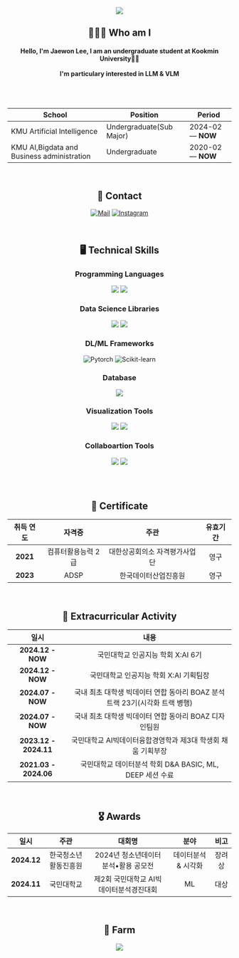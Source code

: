 <div align="center">
  
![](https://capsule-render.vercel.app/api?type=waving&color=auto&height=150&section=header&fontSize=60&animation=twinkling&text=Welcome👦&desc=This%20is%20Jaewon's%20Github!&descSize=30&fontColor=ffffff&fontAlignY=30)


## 🧑🏻‍💻 Who am I
#### Hello, I'm Jaewon Lee, I am an undergraduate student at Kookmin University🤚🏻<br><br> I'm particulary interested in **LLM & VLM** <br/><br/>

<br>

| School                                     | Position                       | Period            |
| -----------------------------------------  | ------------------------------ | ----------------- |
| KMU Artificial Intelligence                | Undergraduate(Sub Major)       | 2024-02 — **NOW** |
| KMU AI,Bigdata and Business administration | Undergraduate                  | 2020-02 — **NOW** |


<br/>

## 📩 Contact 
[![Mail](https://img.shields.io/badge/GMAIL-e10915?style=for-the-badge&logo=Gmail&logoColor=white)](wodnjsdl0123@kookmin.ac.kr)
[![Instagram](https://img.shields.io/badge/Instagram-dd2a7b?style=for-the-badge&logo=Instagram&logoColor=white)](https://www.instagram.com/jaewon1634/) 

<br/>

## 🖥️ Technical Skills 
### Programming Languages
<img src="https://img.shields.io/badge/Python-3776AB?style=for-the-badge&logo=Python&logoColor=white">
<img src="https://img.shields.io/badge/Java-007396?style=for-the-badge&logo=OpenJDK&logoColor=white"/>

### Data Science Libraries
<img src="https://img.shields.io/badge/Numpy-013243?style=for-the-badge&logo=Numpy&logoColor=white">
<img src="https://img.shields.io/badge/Pandas-150458?style=for-the-badge&logo=Pandas&logoColor=white">

### DL/ML Frameworks
<img alt="Pytorch" src="https://img.shields.io/badge/PyTorch-EE4C2C?style=for-the-badge&logo=pytorch&logoColor=white">
<img alt="Scikit-learn" src="https://img.shields.io/badge/scikit--learn-F7931E?style=for-the-badge&logo=scikit-learn&logoColor=white">

### Database
<img src="https://img.shields.io/badge/MySQL-4479A1?style=for-the-badge&logo=MySQL&logoColor=white">

### Visualization Tools
<img src="https://img.shields.io/badge/Tableau-E97627?style=for-the-badge&logo=tableau&logoColor=white"/>
<img src="https://img.shields.io/badge/Figma-F24E1E?style=for-the-badge&logo=figma&logoColor=white"/>

### Collaboartion Tools
<img src="https://img.shields.io/badge/Notion-000000?style=for-the-badge&logo=Notion&logoColor=white">
<img src="https://img.shields.io/badge/Slack-4A154B?style=for-the-badge&logo=Slack&logoColor=white">

<br/><br/>

## 🪪 Certificate
|취득 연도|자격증|주관|유효기간|
| :------: | :------: | :------: | :------: |
|**2021**|컴퓨터활용능력 2급|대한상공회의소 자격평가사업단|영구|
|**2023**|ADSP|한국데이터산업진흥원|영구|

<br/>

## 👔 Extracurricular Activity
|일시|내용|
|:------:|:------:|
|**2024.12 - NOW**|국민대학교 인공지능 학회 X:AI 6기|
|**2024.12 - NOW**|국민대학교 인공지능 학회 X:AI 기획팀장|
|**2024.07 - NOW**|국내 최초 대학생 빅데이터 연합 동아리 BOAZ 분석 트랙 23기(시각화 트랙 병행)|
|**2024.07 - NOW**|국내 최초 대학생 빅데이터 연합 동아리 BOAZ 디자인팀원|
|**2023.12 - 2024.11**|국민대학교 AI빅데이터융합경영학과 제3대 학생회 채움 기획부장|
|**2021.03 - 2024.06**|국민대학교 데이터분석 학회 D&A BASIC, ML, DEEP 세션 수료|

<br/>

## 🎖️ Awards
|일시|주관|대회명|분야|비고|
|:------:|:------:|:------:|:------:|:------:|
|**2024.12**|한국청소년활동진흥원|2024년 청소년데이터 분석•활용 공모전|데이터분석 & 시각화|장려상|
|**2024.11**|국민대학교|제2회 국민대학교 AI빅데이터분석경진대회|ML|대상|




<br/>


## 🐻 Farm
<a href="https://github.com/devxb/gitanimals">
<img src="https://render.gitanimals.org/farms/jaewon1634"/>
</a>
  

